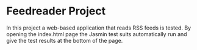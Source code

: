 # Feedreader Project

In this project a web-based application that reads RSS feeds is tested.
By opening the index.html page the Jasmin test suits automatically run and give the test results at the bottom of the page.
